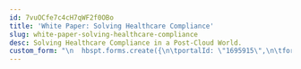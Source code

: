 ```yaml
---
id: 7vuOCfe7c4cH7qWF2f0OBo
title: 'White Paper: Solving Healthcare Compliance'
slug: white-paper-solving-healthcare-compliance
desc: Solving Healthcare Compliance in a Post-Cloud World.
custom_form: "\n  hbspt.forms.create({\n\tportalId: \"1695915\",\n\tformId: \"24b5399f-7058-4439-b82d-de6fe6c1c544\"\ntarget: \"#hsFormContainer\",\n  onFormSubmit: function($form) {\n  window.dataLayer = window.dataLayer || [];\n  window.dataLayer.push({\n                    'event' : 'GAEvent',     \n                    'eventCategory' : 'Report',\n                    'eventAction' : 'Form Submission',\n                    'eventLabel' : 'Solving Healthcare Compliance',\n                    'eventValue' : '2'\n                    });\n                  },\n  css: \"\"\n});"
---
```


  